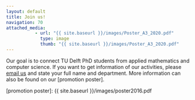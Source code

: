 ```yaml
---
layout: default
title: Join us!
navigation: 70
attached_media:
           - url: "{{ site.baseurl }}/images/Poster_A3_2020.pdf"
             type: image
             thumb: "{{ site.baseurl }}/images/Poster_A3_2020.pdf"
---
```


Our goal is to connect TU Delft PhD students from applied mathematics and computer science. If you want to get information of our activities, please [email us](mailto:SIAMSC-EWI@tudelft.nl) and state your full name and department. More information can also be found on our [promotion poster].

[promotion poster]: {{ site.baseurl }}/images/poster2016.pdf
